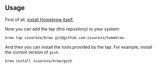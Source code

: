 ## Usage

First of all, [install Homebrew itself.](http://brew.sh/)

Now you can add the tap (this repository) to your system:

```bash
brew tap ssuareza/brew git@github.com:ssuareza/homebrew
```

And then you can install the tools provided by the tap. For example, install the current version of `gssh`:

```bash
brew install ssuareza/brew/gssh
```
